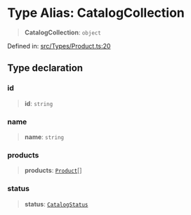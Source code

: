 # Type Alias: CatalogCollection

> **CatalogCollection**: `object`

Defined in: [src/Types/Product.ts:20](https://github.com/Fokusdotid/Baileys/blob/eb819228f591f9a29a091aefc3a8c91a38d77089/src/Types/Product.ts#L20)

## Type declaration

### id

> **id**: `string`

### name

> **name**: `string`

### products

> **products**: [`Product`](Product.md)[]

### status

> **status**: [`CatalogStatus`](CatalogStatus.md)
